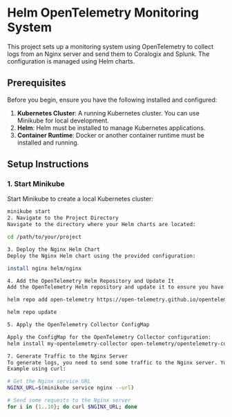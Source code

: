 # Helm OpenTelemetry Monitoring System

This project sets up a monitoring system using OpenTelemetry to collect logs from an Nginx server and send them to Coralogix and Splunk. The configuration is managed using Helm charts.

## Prerequisites

Before you begin, ensure you have the following installed and configured:

1. **Kubernetes Cluster**: A running Kubernetes cluster. You can use Minikube for local development.
2. **Helm**: Helm must be installed to manage Kubernetes applications.
3. **Container Runtime**: Docker or another container runtime must be installed and running.

## Setup Instructions

### 1. Start Minikube

Start Minikube to create a local Kubernetes cluster:

```sh
minikube start
2. Navigate to the Project Directory
Navigate to the directory where your Helm charts are located:

cd /path/to/your/project

3. Deploy the Nginx Helm Chart
Deploy the Nginx Helm chart using the provided configuration:

install nginx helm/nginx

4. Add the OpenTelemetry Helm Repository and Update It
Add the OpenTelemetry Helm repository and update it to ensure you have the latest charts:

helm repo add open-telemetry https://open-telemetry.github.io/opentelemetry-helm-charts

helm repo update

5. Apply the OpenTelemetry Collector ConfigMap

Apply the ConfigMap for the OpenTelemetry Collector configuration:
helm install my-opentelemetry-collector open-telemetry/opentelemetry-collector --set mode=deployment --set image.repository="otel/opentelemetry-collector-k8s" --set command.name="otelcol-k8s"

7. Generate Traffic to the Nginx Server
To generate logs, you need to send some traffic to the Nginx server. You can use a script or a tool like curl to generate requests.
Example using curl:

# Get the Nginx service URL
NGINX_URL=$(minikube service nginx --url)

# Send some requests to the Nginx server
for i in {1..10}; do curl $NGINX_URL; done
